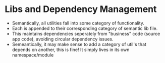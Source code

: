 # Libs and Dependency Management
* Semantically, all utilities fall into some category of functionality. 
* Each is appended to their corresponding category of semantic lib file.
* This maintains dependencies seperately from "business" code (source app code), avoiding circular dependency issues.
* Semeantically, it may make sense to add a category of util's that depends on another, this is fine! It simply lives in its own
namespace/module